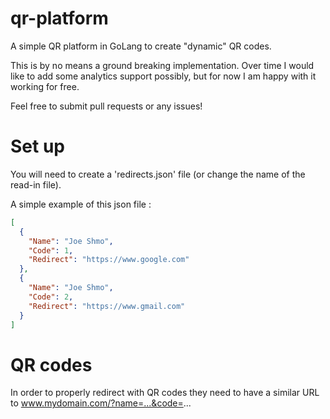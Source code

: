 # qr-platform
A simple QR platform in GoLang to create "dynamic" QR codes.

This is by no means a ground breaking implementation. Over time I would like to add some analytics support possibly, but for now I am happy with it working for free.

Feel free to submit pull requests or any issues!

# Set up
You will need to create a 'redirects.json' file (or change the name of the read-in file).

A simple example of this json file : 

```JSON
[
  {
    "Name": "Joe Shmo",
    "Code": 1,
    "Redirect": "https://www.google.com"
  },
  {
    "Name": "Joe Shmo",
    "Code": 2,
    "Redirect": "https://www.gmail.com"
  }
]
```

# QR codes
In order to properly redirect with QR codes they need to have a similar URL to www.mydomain.com/?name=...&code=...
